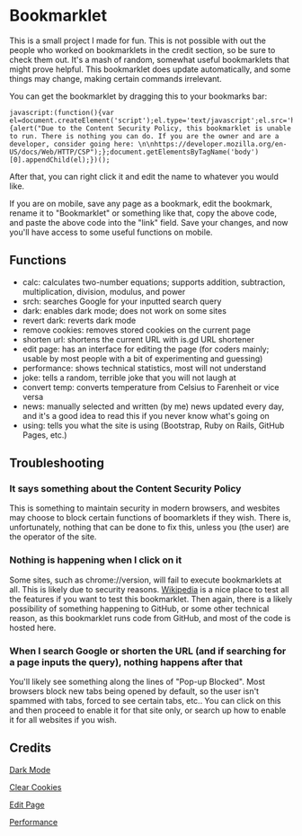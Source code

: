 # Bookmarklet
This is a small project I made for fun. This is not possible with out the people who worked on bookmarklets in the credit section, so be sure to check them out. It's a mash of random, somewhat useful bookmarklets that might prove helpful. This bookmarklet does update automatically, and some things may change, making certain commands irrelevant.

You can get the bookmarklet by dragging this to your bookmarks bar:
```
javascript:(function(){var el=document.createElement('script');el.type='text/javascript';el.src='https://zution.github.io/Bookmarklet/bookmarklet.js';el.onerror=function(){alert("Due to the Content Security Policy, this bookmarklet is unable to run. There is nothing you can do. If you are the owner and are a developer, consider going here: \n\nhttps://developer.mozilla.org/en-US/docs/Web/HTTP/CSP");};document.getElementsByTagName('body')[0].appendChild(el);})();
```
After that, you can right click it and edit the name to whatever you would like.

If you are on mobile, save any page as a bookmark, edit the bookmark, rename it to "Bookmarklet" or something like that, copy the above code, and paste the above code into the "link" field. Save your changes, and now you'll have access to some useful functions on mobile.

## Functions
* calc: calculates two-number equations; supports addition, subtraction, multiplication, division, modulus, and power
* srch: searches Google for your inputted search query
* dark: enables dark mode; does not work on some sites
* revert dark: reverts dark mode
* remove cookies: removes stored cookies on the current page
* shorten url: shortens the current URL with is.gd URL shortener
* edit page: has an interface for editing the page (for coders mainly; usable by most people with a bit of experimenting and guessing)
* performance: shows technical statistics, most will not understand
* joke: tells a random, terrible joke that you will not laugh at
* convert temp: converts temperature from Celsius to Farenheit or vice versa
* news: manually selected and written (by me) news updated every day, and it's a good idea to read this if you never know what's going on
* using: tells you what the site is using (Bootstrap, Ruby on Rails, GitHub Pages, etc.)

## Troubleshooting
### It says something about the Content Security Policy
This is something to maintain security in modern browsers, and wesbites may choose to block certain functions of boomarklets if they wish. There is, unfortunately, nothing that can be done to fix this, unless you (the user) are the operator of the site.
### Nothing is happening when I click on it
Some sites, such as chrome://version, will fail to execute bookmarklets at all. This is likely due to security reasons. [Wikipedia](https://en.wikipedia.org/wiki/Main_Page) is a nice place to test all the features if you want to test this bookmarklet. Then again, there is a likely possibility of something happening to GitHub, or some other technical reason, as this bookmarklet runs code from GitHub, and most of the code is hosted here.
### When I search Google or shorten the URL (and if searching for a page inputs the query), nothing happens after that
You'll likely see something along the lines of "Pop-up Blocked". Most browsers block new tabs being opened by default, so the user isn't spammed with tabs, forced to see certain tabs, etc.. You can click on this and then proceed to enable it for that site only, or search up how to enable it for all websites if you wish.

## Credits
[Dark Mode](https://forum.duolingo.com/comment/39222130/GUIDE-How-to-get-features-like-DarkMode-and-Font-Style-using-Bookmarklets)

[Clear Cookies](https://github.com/timothybrady/Clear-cookies-bookmarklet)

[Edit Page](https://x-ray-goggles.mouse.org/)

[Performance](https://github.com/micmro/performance-bookmarklet)
